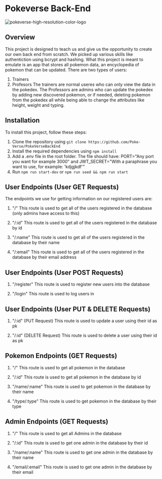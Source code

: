 # Pokeverse Back-End
![pokeverse-high-resolution-color-logo](https://user-images.githubusercontent.com/80741556/222516797-c0cdca29-3bb2-4ac9-a103-478f7285f918.png)


## Overview

This project is designed to teach us and give us the opportunity to create our own back end from scratch. We picked up various skills like authentiction using bcrypt and hashing. 
What this project is meant to emulate is an app that stores all pokemon data, an encyclopedia of pokemon that can be updated. There are two types of users:
1. Trainers
2. Profesors
The trainers are normal useres who can only view the data in the pokedex.
The Professors are admins who can update the pokedex by adding new discovered pokemon, or if needed, deleting pokemon from the pokedex all while being able to change the attributes like height, weight and typing.


## Installation

To install this project, follow these steps:

1. Clone the repository using `git clone https://github.com/Poke-Verse/PokeVerseBackEnd`
2. Install the required dependencies using `npm install`
3. Add a .env file in the root folder. The file should have: PORT="Any port you want for example 3000" and JWT_SECRET="With a paraphrase you want to use, for example: 'kdjgjkdf'"
4. Run ```npm run start-dev``` or ```npm run seed && npm run start```

## User Endpoints (User GET Requests)

The endpoints we use for getting information on our registered users are:

1. "/"
This route is used to get all of the users registered in the database (only admins have access to this)

2. "/:id"
This route is used to get all of the users registered in the database by id

3. "/:name"
This route is used to get all of the users registered in the database by their name

4. "/:email"
This route is used to get all of the users registered in the database by their email address

## User Endpoints (User POST Requests)

1. "/register"
This route is used to register new users into the database

2. "/login"
This route is used to log users in

## User Endpoints (User PUT & DELETE Requests)

1. "/:id" (PUT Request)
This route is used to update a user using their id as pk

2. "/:id" (DELETE Request)
This route is used to delete a user using their id as pk

## Pokemon Endpoints (GET Requests)

1. "/"
This route is used to get all pokemon in the database

2. "/:id"
This route is used to get all pokemon in the database by id

3. "/name/:name"
This route is used to get pokemon in the database by their name

4. "/type/:type"
This route is used to get pokemon in the database by their type

## Admin Endpoints (GET Requests)

1. "/"
This route is used to get all Admins in the database

2. "/:id"
This route is used to get one admin in the database by their id

3. "/name/:name"
This route is used to get one admin in the database by their name

4. "/email/:email"
This route is used to get one admin in the database by their email




